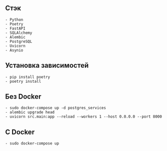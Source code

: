 ## Стэк
    - Python
    - Poetry
    - FastAPI
    - SQLAlchemy
    - Alembic
    - PostgreSQL
    - Uvicorn
    - Asynio

## Установка зависимостей
    - pip install poetry
    - poetry install

## Без Docker
    - sudo docker-compose up -d postgres_services
    - alembic upgrade head
    - uvicorn src.main:app --reload --workers 1 --host 0.0.0.0 --port 8000

## C Docker
    - sudo docker-compose up